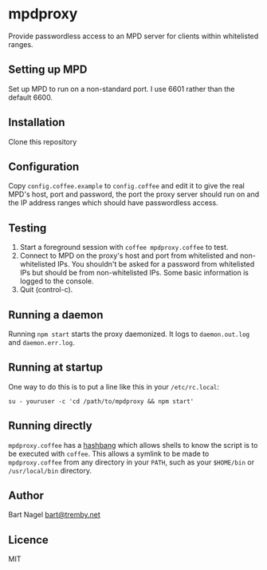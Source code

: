 mpdproxy
========

Provide passwordless access to an MPD server for clients within whitelisted 
ranges.

Setting up MPD
--------------

Set up MPD to run on a non-standard port. I use 6601 rather than the default 
6600.

Installation
------------

Clone this repository

Configuration
-------------

Copy `config.coffee.example` to `config.coffee` and edit it to give the real 
MPD's host, port and password, the port the proxy server should run on and the 
IP address ranges which should have passwordless access.

Testing
-------

1. Start a foreground session with `coffee mpdproxy.coffee` to test.
2. Connect to MPD on the proxy's host and port from whitelisted and 
   non-whitelisted IPs. You shouldn't be asked for a password from whitelisted 
   IPs but should be from non-whitelisted IPs. Some basic information is logged 
   to the console.
3. Quit (control-c).

Running a daemon
----------------

Running `npm start` starts the proxy daemonized. It logs to `daemon.out.log` and 
`daemon.err.log`.

Running at startup
------------------

One way to do this is to put a line like this in your `/etc/rc.local`:

	su - youruser -c 'cd /path/to/mpdproxy && npm start'

Running directly
----------------

`mpdproxy.coffee` has a [hashbang](https://en.wikipedia.org/wiki/Shebang_(Unix)) which allows shells to know the script is to be executed with `coffee`. This allows a symlink to be made to `mpdproxy.coffee` from any directory in your `PATH`, such as your `$HOME/bin` or `/usr/local/bin` directory.

Author
------

Bart Nagel <bart@tremby.net>

Licence
-------

MIT
